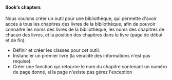 #### Book’s chapters


Nous voulons créer un outil pour une bibliothèque, qui permette d'avoir accès à tous les chapitres des livres
de la bibliothèque, afin de pouvoir connaitre les noms des livres de la bibliothèque, les noms des chapitres de chacun des livres,
et la position des chapitres dans le livre (page de début et de fin).

- Définir et créer les classes pour cet outil.
- Instancier un premier livre (la véracité des informations n'est pas requise).
- Créer une fonction qui retourne le nom du chapitre contenant un numéro de page donné, si la page n'existe pas gérez l'exception
